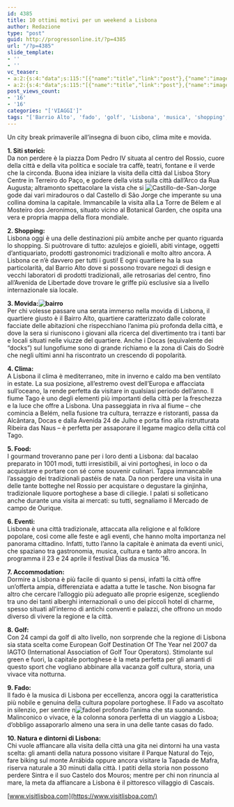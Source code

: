 ```yaml
---
id: 4385
title: 10 ottimi motivi per un weekend a Lisbona
author: Redazione
type: "post"
guid: http://progressonline.it/?p=4385
url: "/?p=4385"
slide_template:
- ''
- ''
vc_teaser:
- a:2:{s:4:"data";s:115:"[{"name":"title","link":"post"},{"name":"image","image":"featured","link":"none"},{"name":"text","mode":"excerpt"}]";s:7:"bgcolor";s:0:"";}
- a:2:{s:4:"data";s:115:"[{"name":"title","link":"post"},{"name":"image","image":"featured","link":"none"},{"name":"text","mode":"excerpt"}]";s:7:"bgcolor";s:0:"";}
post_views_count:
- '16'
- '16'
categories: "['VIAGGI']"
tags: "['Barrio Alto', 'fado', 'golf', 'Lisbona', 'musica', 'shopping', 'turismo', 'Viaggi']"
---
```


Un city break primaverile all’insegna di buon cibo, clima mite e movida.

**1. Siti storici:**  
Da non perdere è la piazza Dom Pedro IV situata al centro del Rossio, cuore della città e della vita politica e sociale tra caffè, teatri, fontane e il verde che la circonda. Buona idea iniziare la visita della città dal Lisboa Story Centre in Terreiro do Paço, e godere della vista sulla città dall’Arco da Rua Augusta; altramonto spettacolare la vista che si ![Castillo-de-San-Jorge](https://progressonline.it/wp-content/uploads/Castillo-de-San-Jorge-300x225.jpg)gode dai vari miradouros o dal Castello di São Jorge che imperante su una collina domina la capitale. Immancabile la visita alla La Torre de Bélem e al Mosteiro dos Jeronimos, situato vicino al Botanical Garden, che ospita una vera e propria mappa della flora mondiale.

**2. Shopping:**  
Lisbona oggi è una delle destinazioni più ambite anche per quanto riguarda lo shopping. Si puòtrovare di tutto: azulejos e gioielli, abiti vintage, oggetti d’antiquariato, prodotti gastronomici tradizionali e molto altro ancora. A Lisbona ce n’è davvero per tutti i gusti! E ogni quartiere ha la sua particolarità, dal Barrio Alto dove si possono trovare negozi di design e vecchi laboratori di prodotti tradizionali, alle retrosarias del centro, fino all’Avenida de Libertade dove trovare le griffe più esclusive sia a livello internazionale sia locale.

**3. Movida:![bairro](https://progressonline.it/wp-content/uploads/bairro-300x225.jpg)**   
Per chi volesse passare una serata immerso nella movida di Lisbona, il quartiere giusto è il Bairro Alto, quartiere caratterizzato dalle colorate facciate delle abitazioni che rispecchiano l’anima più profonda della città, e dove la sera si riuniscono i giovani alla ricerca del divertimento tra i tanti bar e locali situati nelle viuzze del quartiere. Anche i Docas (equivalente dei “docks”) sul lungofiume sono di grande richiamo e la zona di Cais do Sodrè che negli ultimi anni ha riscontrato un crescendo di popolarità.

**4. Clima:**  
A Lisbona il clima è mediterraneo, mite in inverno e caldo ma ben ventilato in estate. La sua posizione, all’estremo ovest dell’Europa e affacciata sull’oceano, la rende perfetta da visitare in qualsiasi periodo dell’anno. ll fiume Tago è uno degli elementi più importanti della città per la freschezza e la luce che offre a Lisbona. Una passeggiata in riva al fiume – che comincia a Belém, nella fusione tra cultura, terrazze e ristoranti, passa da Alcântara, Docas e dalla Avenida 24 de Julho e porta fino alla ristrutturata Ribeira das Naus – è perfetta per assaporare il legame magico della città col Tago.

**5. Food:**  
I gourmand troveranno pane per i loro denti a Lisbona: dal bacalao preparato in 1001 modi, tutti irresistibili, ai vini portoghesi, in loco o da acquistare e portare con sé come souvenir culinari. Tappa immancabile l’assaggio dei tradizionali pastéis de nata. Da non perdere una visita in una delle tante botteghe nel Rossio per acquistare o degustare la ginjinha, tradizionale liquore portoghese a base di ciliegie. I palati si solleticano anche durante una visita ai mercati: su tutti, segnaliamo il Mercado de campo de Ourique.

**6. Eventi:**  
Lisbona è una città tradizionale, attaccata alla religione e al folklore popolare, così come alle feste e agli eventi, che hanno molta importanza nel panorama cittadino. Infatti, tutto l’anno la capitale è animata da eventi unici, che spaziano tra gastronomia, musica, cultura e tanto altro ancora. In programma il 23 e 24 aprile il festival Dias da musica ’16.

**7. Accommodation:**  
Dormire a Lisbona è più facile di quanto si pensi, infatti la città offre un’offerta ampia, differenziata e adatta a tutte le tasche. Non bisogna far altro che cercare l’alloggio più adeguato alle proprie esigenze, scegliendo tra uno dei tanti alberghi internazionali o uno dei piccoli hotel di charme, spesso situati all’interno di antichi conventi e palazzi, che offrono un modo diverso di vivere la regione e la città.

**8. Golf:**  
Con 24 campi da golf di alto livello, non sorprende che la regione di Lisbona sia stata scelta come European Golf Destination Of The Year nel 2007 da IAGTO (International Association of Golf Tour Operators). Stimolante sul green e fuori, la capitale portoghese è la meta perfetta per gli amanti di questo sport che vogliano abbinare alla vacanza golf cultura, storia, una vivace vita notturna.

**9. Fado:**  
Il fado è la musica di Lisbona per eccellenza, ancora oggi la caratteristica più nobile e genuina della cultura popolare portoghese. Il Fado va ascoltato in silenzio, per sentire n![fado](https://progressonline.it/wp-content/uploads/fado-300x200.jpg)el profondo l’anima che sta suonando. Malinconico o vivace, è la colonna sonora perfetta di un viaggio a Lisboa; d’obbligo assaporarlo almeno una sera in una delle tante casas do fado.

**10. Natura e dintorni di Lisbona:**  
Chi vuole affiancare alla visita della città una gita nei dintorni ha una vasta scelta: gli amanti della natura possono visitare il Parque Natural do Tejo, fare biking sul monte Arrábida oppure ancora visitare la Tapada de Mafra, riserva naturale a 30 minuti dalla città. I patiti della storia non possono perdere Sintra e il suo Castelo dos Mouros; mentre per chi non rinuncia al mare, la meta da affiancare a Lisbona è il pittoresco villaggio di Cascais.

[www.visitlisboa.com](https://www.visitlisboa.com/)